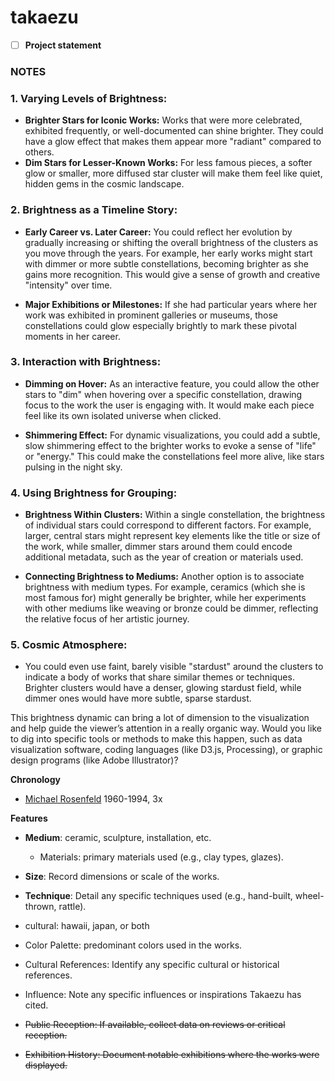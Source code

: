 # takaezu
- [ ] **Project statement**

### NOTES 

### 1. **Varying Levels of Brightness:**
   - **Brighter Stars for Iconic Works:** Works that were more celebrated, exhibited frequently, or well-documented can shine brighter. They could have a glow effect that makes them appear more "radiant" compared to others. 
   - **Dim Stars for Lesser-Known Works:** For less famous pieces, a softer glow or smaller, more diffused star cluster will make them feel like quiet, hidden gems in the cosmic landscape.

### 2. **Brightness as a Timeline Story:**
   - **Early Career vs. Later Career:** You could reflect her evolution by gradually increasing or shifting the overall brightness of the clusters as you move through the years. For example, her early works might start with dimmer or more subtle constellations, becoming brighter as she gains more recognition. This would give a sense of growth and creative "intensity" over time.
   
   - **Major Exhibitions or Milestones:** If she had particular years where her work was exhibited in prominent galleries or museums, those constellations could glow especially brightly to mark these pivotal moments in her career.

### 3. **Interaction with Brightness:**
   - **Dimming on Hover:** As an interactive feature, you could allow the other stars to "dim" when hovering over a specific constellation, drawing focus to the work the user is engaging with. It would make each piece feel like its own isolated universe when clicked.
   
   - **Shimmering Effect:** For dynamic visualizations, you could add a subtle, slow shimmering effect to the brighter works to evoke a sense of "life" or "energy." This could make the constellations feel more alive, like stars pulsing in the night sky.

### 4. **Using Brightness for Grouping:**
   - **Brightness Within Clusters:** Within a single constellation, the brightness of individual stars could correspond to different factors. For example, larger, central stars might represent key elements like the title or size of the work, while smaller, dimmer stars around them could encode additional metadata, such as the year of creation or materials used.
   
   - **Connecting Brightness to Mediums:** Another option is to associate brightness with medium types. For example, ceramics (which she is most famous for) might generally be brighter, while her experiments with other mediums like weaving or bronze could be dimmer, reflecting the relative focus of her artistic journey.

### 5. **Cosmic Atmosphere:**
   - You could even use faint, barely visible "stardust" around the clusters to indicate a body of works that share similar themes or techniques. Brighter clusters would have a denser, glowing stardust field, while dimmer ones would have more subtle, sparse stardust.

This brightness dynamic can bring a lot of dimension to the visualization and help guide the viewer’s attention in a really organic way. Would you like to dig into specific tools or methods to make this happen, such as data visualization software, coding languages (like D3.js, Processing), or graphic design programs (like Adobe Illustrator)?

**Chronology** 
- [Michael Rosenfeld](https://www.michaelrosenfeldart.com/artists/toshiko-takaezu-1922-2011) 1960-1994, 3x

**Features**
- **Medium**: ceramic, sculpture, installation, etc.
    - Materials: primary materials used (e.g., clay types, glazes).
- **Size**: Record dimensions or scale of the works.
- **Technique**: Detail any specific techniques used (e.g., hand-built, wheel-thrown, rattle).

- cultural: hawaii, japan, or both 

- Color Palette: predominant colors used in the works.
- Cultural References: Identify any specific cultural or historical references.
- Influence: Note any specific influences or inspirations Takaezu has cited.
- ~~Public Reception: If available, collect data on reviews or critical reception.~~
- ~~Exhibition History: Document notable exhibitions where the works were displayed.~~
